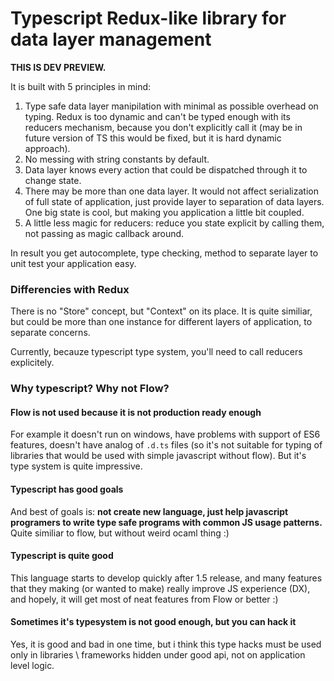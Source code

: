# Typescript Redux-like library for data layer management

__THIS IS DEV PREVIEW.__

It is built with 5 principles in mind:

1. Type safe data layer manipilation with minimal as possible overhead on typing. Redux is too dynamic and can't be typed enough with its reducers mechanism, because you don't explicitly call it (may be in future version of TS this would be fixed, but it is hard dynamic approach).
2. No messing with string constants by default.
3. Data layer knows every action that could be dispatched through it to change state.
4. There may be more than one data layer. It would not affect serialization of full state of application, just provide layer to separation of data layers. One big state is cool, but making you application a little bit coupled.
5. A little less magic for reducers: reduce you state explicit by calling them, not passing as magic callback around.

In result you get autocomplete, type checking, method to separate layer to unit test your application easy.

### Differencies with Redux

There is no "Store" concept, but "Context" on its place. It is quite similiar, but could be more than one instance for different layers of application, to separate concerns.

Currently, becauze typescript type system, you'll need to call reducers explicitely.

### Why typescript? Why not Flow?

#### Flow is not used because it is not production ready enough

For example it doesn't run on windows, have problems with support of ES6 features, doesn't have analog of `.d.ts` files (so it's not suitable for typing of libraries that would be used with simple javascript without flow). But it's type system is quite impressive.

#### Typescript has good goals

And best of goals is: __not create new language, just help javascript programers to write type safe programs with common JS usage patterns.__
Quite similiar to flow, but without weird ocaml thing :)

#### Typescript is quite good

This language starts to develop quickly after 1.5 release, and many features that they making (or wanted to make) really improve JS experience (DX), and hopely, it will get most of neat features from Flow or better :)

#### Sometimes it's typesystem is not good enough, but you can hack it

Yes, it is good and bad in one time, but i think this type hacks must be used only in libraries \ frameworks hidden under good api, not on application level logic.
